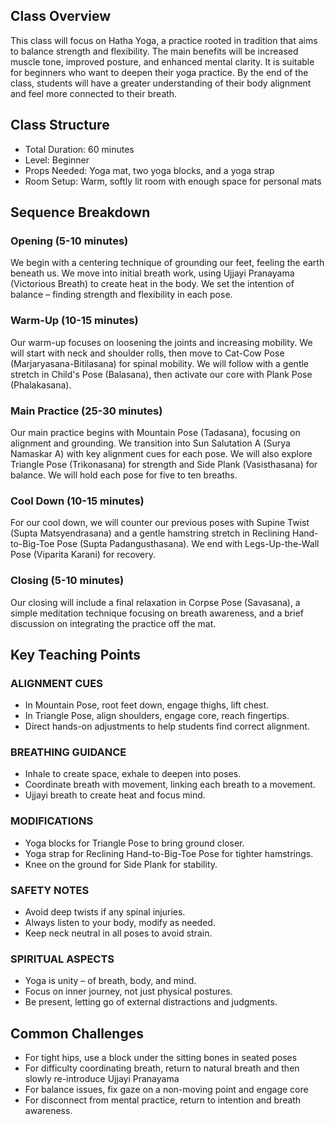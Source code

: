 ## Class Overview

This class will focus on Hatha Yoga, a practice rooted in tradition that aims to balance strength and flexibility. The main benefits will be increased muscle tone, improved posture, and enhanced mental clarity. It is suitable for beginners who want to deepen their yoga practice. By the end of the class, students will have a greater understanding of their body alignment and feel more connected to their breath.

## Class Structure

* Total Duration: 60 minutes
* Level: Beginner
* Props Needed: Yoga mat, two yoga blocks, and a yoga strap
* Room Setup: Warm, softly lit room with enough space for personal mats

## Sequence Breakdown

### Opening (5-10 minutes)

We begin with a centering technique of grounding our feet, feeling the earth beneath us. We move into initial breath work, using Ujjayi Pranayama (Victorious Breath) to create heat in the body. We set the intention of balance – finding strength and flexibility in each pose.

### Warm-Up (10-15 minutes)

Our warm-up focuses on loosening the joints and increasing mobility. We will start with neck and shoulder rolls, then move to Cat-Cow Pose (Marjaryasana-Bitilasana) for spinal mobility. We will follow with a gentle stretch in Child's Pose (Balasana), then activate our core with Plank Pose (Phalakasana).

### Main Practice (25-30 minutes)

Our main practice begins with Mountain Pose (Tadasana), focusing on alignment and grounding. We transition into Sun Salutation A (Surya Namaskar A) with key alignment cues for each pose. We will also explore Triangle Pose (Trikonasana) for strength and Side Plank (Vasisthasana) for balance. We will hold each pose for five to ten breaths.

### Cool Down (10-15 minutes)

For our cool down, we will counter our previous poses with Supine Twist (Supta Matsyendrasana) and a gentle hamstring stretch in Reclining Hand-to-Big-Toe Pose (Supta Padangusthasana). We end with Legs-Up-the-Wall Pose (Viparita Karani) for recovery.

### Closing (5-10 minutes)

Our closing will include a final relaxation in Corpse Pose (Savasana), a simple meditation technique focusing on breath awareness, and a brief discussion on integrating the practice off the mat.

## Key Teaching Points

### ALIGNMENT CUES

* In Mountain Pose, root feet down, engage thighs, lift chest.
* In Triangle Pose, align shoulders, engage core, reach fingertips.
* Direct hands-on adjustments to help students find correct alignment.

### BREATHING GUIDANCE

* Inhale to create space, exhale to deepen into poses.
* Coordinate breath with movement, linking each breath to a movement.
* Ujjayi breath to create heat and focus mind.

### MODIFICATIONS

* Yoga blocks for Triangle Pose to bring ground closer.
* Yoga strap for Reclining Hand-to-Big-Toe Pose for tighter hamstrings.
* Knee on the ground for Side Plank for stability.

### SAFETY NOTES

* Avoid deep twists if any spinal injuries.
* Always listen to your body, modify as needed.
* Keep neck neutral in all poses to avoid strain.

### SPIRITUAL ASPECTS

* Yoga is unity – of breath, body, and mind.
* Focus on inner journey, not just physical postures.
* Be present, letting go of external distractions and judgments.

## Common Challenges

* For tight hips, use a block under the sitting bones in seated poses
* For difficulty coordinating breath, return to natural breath and then slowly re-introduce Ujjayi Pranayama
* For balance issues, fix gaze on a non-moving point and engage core
* For disconnect from mental practice, return to intention and breath awareness.